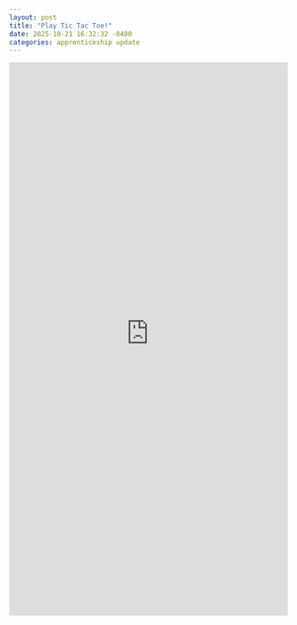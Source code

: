 ```yaml
---
layout: post
title: "Play Tic Tac Toe!"
date: 2025-10-21 16:32:32 -0400
categories: apprenticeship update
---
```


<iframe src="https://nathandickinson32.github.io/my-blog/public/tic_tac_toe/index.html" width="100%" height="1000" style="border:none;"></iframe>